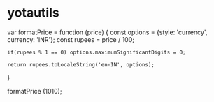 # yotautils

var formatPrice = function (price) {
	const options = {style: 'currency', currency: 'INR'};
	const rupees = price / 100;

	if(rupees % 1 == 0) options.maximumSignificantDigits = 0;

	return rupees.toLocaleString('en-IN', options);
}

formatPrice (1010);
